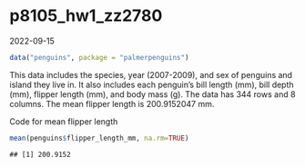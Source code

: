 p8105_hw1_zz2780
================
2022-09-15

``` r
data("penguins", package = "palmerpenguins")
```

This data includes the species, year (2007-2009), and sex of penguins
and island they live in. It also includes each penguin’s bill length
(mm), bill depth (mm), flipper length (mm), and body mass (g). The data
has 344 rows and 8 columns. The mean flipper length is 200.9152047 mm.

Code for mean flipper length

``` r
mean(penguins$flipper_length_mm, na.rm=TRUE)
```

    ## [1] 200.9152
